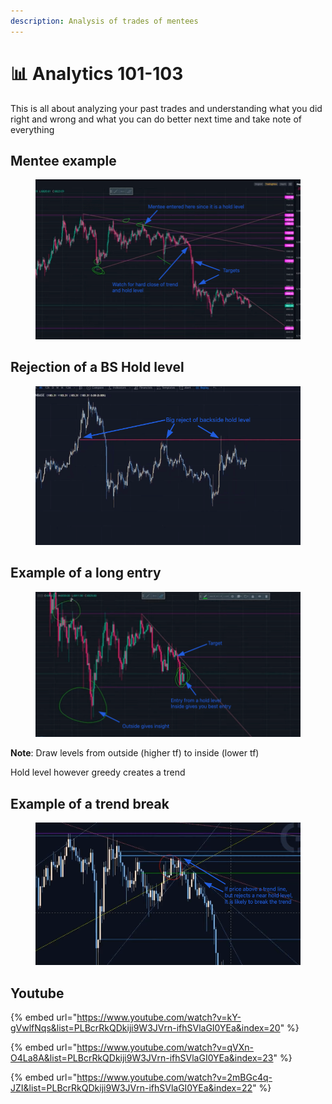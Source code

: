 ```yaml
---
description: Analysis of trades of mentees
---
```


# 📊 Analytics 101-103

This is all about analyzing your past trades and understanding what you did right and wrong and what you can do better next time and take note of everything

## Mentee example

<figure><img src="../../.gitbook/assets/image (10) (1).png" alt=""><figcaption></figcaption></figure>

## Rejection of a BS Hold level

<figure><img src="../../.gitbook/assets/image (11).png" alt=""><figcaption></figcaption></figure>

## Example of a long entry

<figure><img src="../../.gitbook/assets/image (4).png" alt=""><figcaption></figcaption></figure>

**Note**: Draw levels from outside (higher tf) to inside (lower tf)

Hold level however greedy creates a trend



## Example of a trend break

<figure><img src="../../.gitbook/assets/image (9) (1).png" alt=""><figcaption></figcaption></figure>



## Youtube

{% embed url="https://www.youtube.com/watch?v=kY-gVwlfNqs&list=PLBcrRkQDkiji9W3JVrn-ifhSVlaGI0YEa&index=20" %}

{% embed url="https://www.youtube.com/watch?v=qVXn-O4La8A&list=PLBcrRkQDkiji9W3JVrn-ifhSVlaGI0YEa&index=23" %}

{% embed url="https://www.youtube.com/watch?v=2mBGc4q-JZI&list=PLBcrRkQDkiji9W3JVrn-ifhSVlaGI0YEa&index=22" %}
